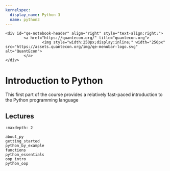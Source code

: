 ```yaml
---
kernelspec:
  display_name: Python 3
  name: python3
---
```


```{raw} html
<div id="qe-notebook-header" align="right" style="text-align:right;">
        <a href="https://quantecon.org/" title="quantecon.org">
                <img style="width:250px;display:inline;" width="250px" src="https://assets.quantecon.org/img/qe-menubar-logo.svg" alt="QuantEcon">
        </a>
</div>
```

# Introduction to Python

This first part of the course provides a relatively fast-paced introduction to the Python programming language

## Lectures

```{toctree}
:maxdepth: 2

about_py
getting_started
python_by_example
functions
python_essentials
oop_intro
python_oop
```

